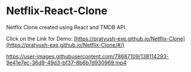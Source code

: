 # Netflix-React-Clone

Netflix Clone created using React and TMDB API.

Click on the Link for Demo: [https://pratyush-exe.github.io/Netflix-Clone](https://pratyush-exe.github.io/Netflix-Clone/#/)


https://user-images.githubusercontent.com/78687109/138114293-9e41e7ec-36d9-49d3-bf37-8b6b7d930969.mp4

